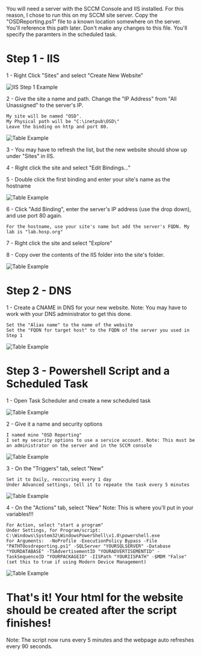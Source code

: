 You will need a server with the SCCM Console and IIS installed. For this reason, I chose to run this on my SCCM site server. Copy the "OSDReporting.ps1" file to a known
location somewhere on the server. You'll reference this path later. Don't make any changes to this file. You'll specify the paramters in the scheduled task.

# Step 1 - IIS

1 - Right Click "Sites" and select "Create New Website"

![IIS Step 1 Example](ExampleImages/IIS-Step1-AddWebsite.PNG?raw=true)


2 - Give the site a name and path. Change the "IP Address" from  "All Unassigned" to the server's IP.
 
    My site will be named "OSD".
    My Physical path will be "C:\inetpub\OSD\"
    Leave the binding on http and port 80.

![Table Example](ExampleImages/IIS-Step2-NameAndPath.PNG?raw=true)


3 - You may have to refresh the list, but the new website should show up under "Sites" in IIS.

4 - Right click the site and select "Edit Bindings..."

5 - Double click the first binding and enter your site's name as the hostname

![Table Example](ExampleImages/IIS-Step5-Binding1.PNG?raw=true)

6 - Click "Add Binding", enter the server's IP address (use the drop down), and use port 80 again. 
    
    For the hostname, use your site's name but add the server's FQDN. My lab is "lab.hosp.org"
    
7 - Right click the site and select "Explore"

8 - Copy over the contents of the IIS folder into the site's folder.

![Table Example](ExampleImages/IIS-Step8-IISfolder.PNG?raw=true)


# Step 2 - DNS

1 - Create a CNAME in DNS for your new website. Note: You may have to work with your DNS administrator to get this done.

    Set the "Alias name" to the name of the website
    Set the "FQDN for target host" to the FQDN of the server you used in Step 1

![Table Example](ExampleImages/DNS-Step1-CNAME.PNG?raw=true)


# Step 3 - Powershell Script and a Scheduled Task

1 - Open Task Scheduler and create a new scheduled task

![Table Example](ExampleImages/ST-Step1-NewTask.PNG?raw=true)

2 - Give it a name and security options

    I named mine "OSD Reporting"
    I set my security options to use a service account. Note: This must be an administrator on the server and in the SCCM console

![Table Example](ExampleImages/ST-Step2-Name.PNG?raw=true)

3 - On the "Triggers" tab, select "New"

    Set it to Daily, reoccuring every 1 day
    Under Advanced settings, tell it to repeate the task every 5 minutes
    
![Table Example](ExampleImages/ST-Step3-Triggers.PNG?raw=true)

4 - On the "Actions" tab, select "New"  Note: This is where you'll put in your variables!!!

    For Action, select "start a program"
    Under Settings, for Program/script:  C:\Windows\System32\WindowsPowerShell\v1.0\powershell.exe
    For Arguments:  -NoProfile -ExecutionPolicy Bypass -File "PATHTOosdreporting.ps1" -SQLServer "YOURSQLSERVER" -Database "YOURDATABASE" -TSAdvertisementID "YOURADVERTISEMENTID" -TaskSequenceID "YOURPACKAGEID" -IISPath "YOURIISPATH" -$MDM "False" (set this to true if using Modern Device Management)
    
![Table Example](ExampleImages/ST-Step4-Actions1.PNG?raw=true)    
    
    

# That's it! Your html for the website should be created after the script finishes!  
Note: The script now runs every 5 minutes and the webpage auto refreshes every 90 seconds. 
